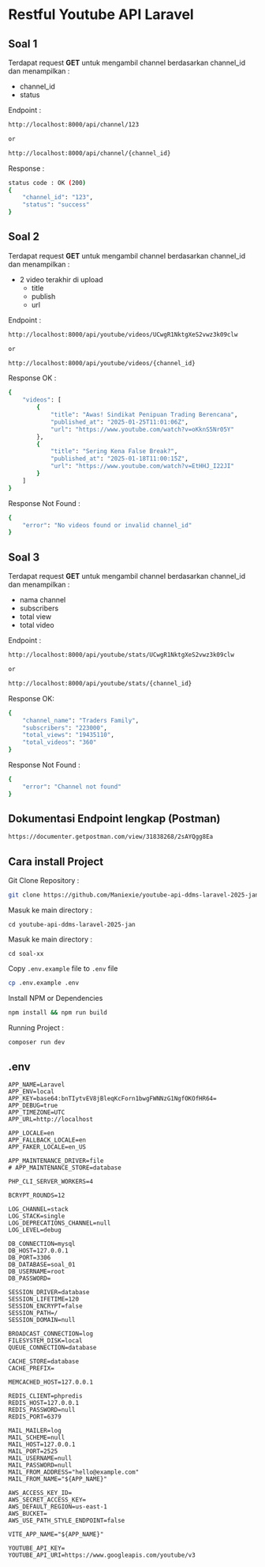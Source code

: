 # Restful Youtube API Laravel

## Soal 1

Terdapat request **GET** untuk mengambil channel berdasarkan channel_id dan menampilkan :

- channel_id
- status

Endpoint :

```bash
http://localhost:8000/api/channel/123

or

http://localhost:8000/api/channel/{channel_id}
```

Response :

```bash
status code : OK (200)
{
    "channel_id": "123",
    "status": "success"
}
```

## Soal 2

Terdapat request **GET** untuk mengambil channel berdasarkan channel_id dan menampilkan :

- 2 video terakhir di upload
  - title
  - publish
  - url

Endpoint :

```bash
http://localhost:8000/api/youtube/videos/UCwgR1NktgXeS2vwz3k09clw

or

http://localhost:8000/api/youtube/videos/{channel_id}
```

Response OK :

```bash
{
    "videos": [
        {
            "title": "Awas! Sindikat Penipuan Trading Berencana",
            "published_at": "2025-01-25T11:01:06Z",
            "url": "https://www.youtube.com/watch?v=oKknS5Nr05Y"
        },
        {
            "title": "Sering Kena False Break?",
            "published_at": "2025-01-18T11:00:15Z",
            "url": "https://www.youtube.com/watch?v=EtHHJ_I22JI"
        }
    ]
}
```

Response Not Found :

```bash
{
    "error": "No videos found or invalid channel_id"
}
```

## Soal 3

Terdapat request **GET** untuk mengambil channel berdasarkan channel_id dan menampilkan :

- nama channel
- subscribers
- total view
- total video

Endpoint :

```bash
http://localhost:8000/api/youtube/stats/UCwgR1NktgXeS2vwz3k09clw

or

http://localhost:8000/api/youtube/stats/{channel_id}
```

Response OK:

```bash
{
    "channel_name": "Traders Family",
    "subscribers": "223000",
    "total_views": "19435110",
    "total_videos": "360"
}
```

Response Not Found :

```bash
{
    "error": "Channel not found"
}
```

## Dokumentasi Endpoint lengkap (Postman)

```bash
https://documenter.getpostman.com/view/31838268/2sAYQgg8Ea
```

## Cara install Project

Git Clone Repository :

```bash
git clone https://github.com/Maniexie/youtube-api-ddms-laravel-2025-jan.git
```

Masuk ke main directory :

```
cd youtube-api-ddms-laravel-2025-jan
```

Masuk ke main directory :

```
cd soal-xx
```

Copy `.env.example` file to `.env` file

```bash
cp .env.example .env
```

Install NPM or Dependencies

```bash
npm install && npm run build
```

Running Project :

```bash
composer run dev
```

## .env

```
APP_NAME=Laravel
APP_ENV=local
APP_KEY=base64:bnTIytvEV8jBleqKcForn1bwgFWNNzG1NgfOKOfHR64=
APP_DEBUG=true
APP_TIMEZONE=UTC
APP_URL=http://localhost

APP_LOCALE=en
APP_FALLBACK_LOCALE=en
APP_FAKER_LOCALE=en_US

APP_MAINTENANCE_DRIVER=file
# APP_MAINTENANCE_STORE=database

PHP_CLI_SERVER_WORKERS=4

BCRYPT_ROUNDS=12

LOG_CHANNEL=stack
LOG_STACK=single
LOG_DEPRECATIONS_CHANNEL=null
LOG_LEVEL=debug

DB_CONNECTION=mysql
DB_HOST=127.0.0.1
DB_PORT=3306
DB_DATABASE=soal_01
DB_USERNAME=root
DB_PASSWORD=

SESSION_DRIVER=database
SESSION_LIFETIME=120
SESSION_ENCRYPT=false
SESSION_PATH=/
SESSION_DOMAIN=null

BROADCAST_CONNECTION=log
FILESYSTEM_DISK=local
QUEUE_CONNECTION=database

CACHE_STORE=database
CACHE_PREFIX=

MEMCACHED_HOST=127.0.0.1

REDIS_CLIENT=phpredis
REDIS_HOST=127.0.0.1
REDIS_PASSWORD=null
REDIS_PORT=6379

MAIL_MAILER=log
MAIL_SCHEME=null
MAIL_HOST=127.0.0.1
MAIL_PORT=2525
MAIL_USERNAME=null
MAIL_PASSWORD=null
MAIL_FROM_ADDRESS="hello@example.com"
MAIL_FROM_NAME="${APP_NAME}"

AWS_ACCESS_KEY_ID=
AWS_SECRET_ACCESS_KEY=
AWS_DEFAULT_REGION=us-east-1
AWS_BUCKET=
AWS_USE_PATH_STYLE_ENDPOINT=false

VITE_APP_NAME="${APP_NAME}"

YOUTUBE_API_KEY=
YOUTUBE_API_URI=https://www.googleapis.com/youtube/v3
```
